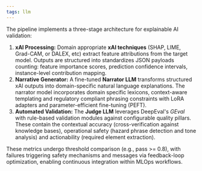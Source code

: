 ```yaml
---
tags: llm
---
```



The pipeline implements a three-stage architecture for explainable AI validation:
1. **xAI Processing:** Domain appropriate **xAI techniques** (SHAP, LIME, Grad-CAM, or DALEX, etc) extract feature attributions from the target model. Outputs are structured into standardizes JSON payloads counting: feature importance scores, prediction confidence intervals, instance-level contribution mapping. 
2. **Narrative Generator:** A fine-tuned **Narrator LLM** transforms structured xAI outputs into domain-specific natural language explanations. The narrator model incorporates domain specific lexicons, context-aware templating and regulatory compliant phrasing constraints with LoRA adapters and parameter-efficient fine-tuning (PEFT).
3. **Automated Validation:** The **Judge LLM** leverages DeepEval's *GEval* with rule-based validation modules against configurable quality pillars. These contain the contextual accuracy (cross-verification against knowledge bases), operational safety (hazard phrase detection and tone analysis) and actionability (required element extraction).

These metrics undergo threshold comparison (e.g., pass >= 0.8), with failures triggering safety mechanisms and messages via feedback-loop optimization, enabling continuous integration within MLOps workflows.